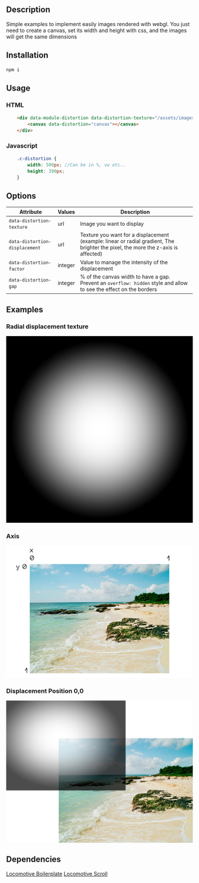 
## Description
Simple examples to implement easily images rendered with webgl. You just need to create a canvas, set its width and height with css, and the images will get the same dimensions


## Installation
```sh
npm i
```

## Usage

### HTML
```html
    <div data-module-distortion data-distortion-texture="/assets/images/image-1.jpg" data-distortion-displacement="/assets/images/radial-displacement.jpg" class="c-distortion" data-distortion-factor="1" data-distortion-gap="20">
        <canvas data-distortion="canvas"></canvas>
    </div>
```

### Javascript
```scss
    .c-distortion {
        width: 500px; //Can be in %, vw etc..
        height: 390px;
    }
```

## Options

| Attribute | Values | Description |
| --------- | ------ | ----------- |
| `data-distortion-texture` | url | Image you want to display |
| `data-distortion-displacement` | url | Texture you want for a displacement (example: linear or radial gradient, The brighter the pixel, the more the z-axis is affected) |
| `data-distortion-factor` | integer | Value to manage the intensity of the displacement |
| `data-distortion-gap` | integer | % of the canvas width to have a gap. Prevent an `overflow: hidden` style and allow to see the effect on the borders|


## Examples
### Radial displacement texture
![](www/assets/images/radial-displacement.jpg)

### Axis
![](docs/axis.jpg)

### Displacement Position 0,0
![](docs/positionExample.jpg)


## Dependencies

[Locomotive Boilerplate](https://github.com/locomotivemtl/locomotive-boilerplate)
[Locomotive Scroll](https://github.com/locomotivemtl/locomotive-scroll)
